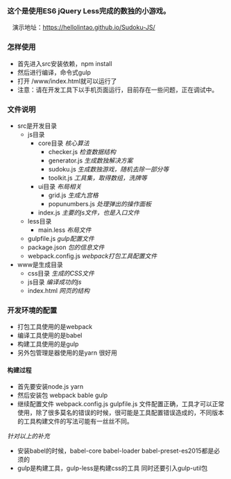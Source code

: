 ### 这个是使用ES6 jQuery Less完成的数独的小游戏。
    演示地址：https://hellolintao.github.io/Sudoku-JS/
### 怎样使用
- 首先进入src安装依赖，npm install
- 然后进行编译，命令式gulp
- 打开 /www/index.html就可以运行了
- 注意：请在开发工具下以手机页面运行，目前存在一些问题，正在调试中。
### 文件说明
- src是开发目录
    - js目录
        - core目录 *核心算法*
            - checker.js *检查数据结构*
            - generator.js *生成数独解决方案*
            - sudoku.js *生成数独游戏，随机去除一部分等*
            - toolkit.js *工具集，取得数组，洗牌等*
        - ui目录 *布局相关*
            - grid.js *生成九宫格*
            - popunumbers.js *处理弹出的操作面板*
        - index.js *主要的js文件，也是入口文件*
    - less目录
        - main.less *布局文件*
    - gulpfile.js *gulp配置文件*
    - package.json  *包的信息文件*
    - webpack.config.js *webpack打包工具配置文件*
- www是生成目录
    - css目录 *生成的CSS文件*
    - js目录 *编译成功的js*
    - index.html  *网页的结构*
### 开发环境的配置

- 打包工具使用的是webpack
- 编译工具使用的是babel
- 构建工具使用的是gulp
- 另外包管理是器使用的是yarn 很好用

#### 构建过程
- 首先要安装node.js yarn 
- 然后安装包 webpack bable gulp 
- 继续配置文件 webpack.config.js gulpfile.js 文件配置正确，工具才可以正常使用，除了很多莫名的错误的时候，很可能是工具配置错误造成的，不同版本的工具构建文件的写法可能有一丝丝不同。

*针对以上的补充*
- 安装babel的时候，babel-core babel-loader babel-preset-es2015都是必须的
- gulp是构建工具，gulp-less是构建css的工具 同时还要引入gulp-util包
